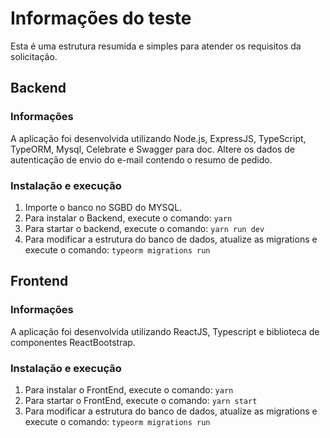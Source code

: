 # Informações do teste

Esta é uma estrutura resumida e simples para atender os requisitos da solicitação.

## Backend

### Informações

A aplicação foi desenvolvida utilizando Node.js, ExpressJS, TypeScript, TypeORM, Mysql, Celebrate e Swagger para doc.
Altere os dados de autenticação de envio do e-mail contendo o resumo de pedido.

### Instalação e execução

1. Importe o banco no SGBD do MYSQL.
2. Para instalar o Backend, execute o comando: `yarn`
3. Para startar o backend, execute o comando: `yarn run dev`
4. Para modificar a estrutura do banco de dados, atualize as migrations e execute o comando: `typeorm migrations run`

## Frontend

### Informações

A aplicação foi desenvolvida utilizando ReactJS, Typescript e biblioteca de componentes ReactBootstrap.

### Instalação e execução

1. Para instalar o FrontEnd, execute o comando: `yarn`
2. Para startar o FrontEnd, execute o comando: `yarn start`
3. Para modificar a estrutura do banco de dados, atualize as migrations e execute o comando: `typeorm migrations run`
